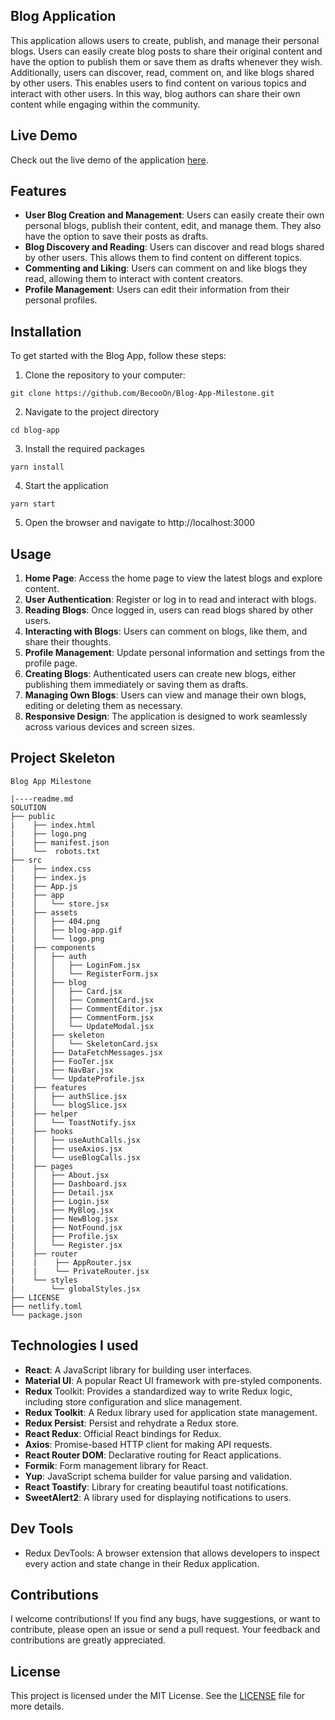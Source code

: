 ## Blog Application

This application allows users to create, publish, and manage their personal blogs. Users can easily create blog posts to share their original content and have the option to publish them or save them as drafts whenever they wish. Additionally, users can discover, read, comment on, and like blogs shared by other users. This enables users to find content on various topics and interact with other users. In this way, blog authors can share their own content while engaging within the community.

## Live Demo

Check out the live demo of the application [here](https://blog-app-milestone.netlify.app/).

## Features

- **User Blog Creation and Management**: Users can easily create their own personal blogs, publish their content, edit, and manage them. They also have the option to save their posts as drafts.
- **Blog Discovery and Reading**: Users can discover and read blogs shared by other users. This allows them to find content on different topics.
- **Commenting and Liking**: Users can comment on and like blogs they read, allowing them to interact with content creators.
- **Profile Management**: Users can edit their information from their personal profiles.

## Installation

To get started with the Blog App, follow these steps:

1. Clone the repository to your computer:

```
git clone https://github.com/BecooOn/Blog-App-Milestone.git

```

2. Navigate to the project directory

```
cd blog-app
```

3. Install the required packages

```
yarn install
```

4. Start the application

```
yarn start
```

5. Open the browser and navigate to http://localhost:3000

## Usage

1. **Home Page**: Access the home page to view the latest blogs and explore content.
2. **User Authentication**: Register or log in to read and interact with blogs.
3. **Reading Blogs**: Once logged in, users can read blogs shared by other users.
4. **Interacting with Blogs**: Users can comment on blogs, like them, and share their thoughts.
5. **Profile Management**: Update personal information and settings from the profile page.
6. **Creating Blogs**: Authenticated users can create new blogs, either publishing them immediately or saving them as drafts.
7. **Managing Own Blogs**: Users can view and manage their own blogs, editing or deleting them as necessary.
8. **Responsive Design**: The application is designed to work seamlessly across various devices and screen sizes.

## Project Skeleton

```
Blog App Milestone

|----readme.md
SOLUTION
├── public
|    ├── index.html
|    ├── logo.png
|    ├── manifest.json
|    └──  robots.txt
├── src
|    ├── index.css
|    ├── index.js
|    ├── App.js
|    ├── app
|    │   └── store.jsx
|    ├── assets
|    │   ├── 404.png
|    │   ├── blog-app.gif
|    │   └── logo.png
|    ├── components
|    │   ├── auth
|    │   │   ├── LoginFom.jsx
|    │   │   └── RegisterForm.jsx
|    │   ├── blog
|    │   │   ├── Card.jsx
|    │   │   ├── CommentCard.jsx
|    │   │   ├── CommentEditor.jsx
|    │   │   ├── CommentForm.jsx
|    │   │   └── UpdateModal.jsx
|    │   ├── skeleton
|    │   │   └── SkeletonCard.jsx
|    │   ├── DataFetchMessages.jsx
|    │   ├── FooTer.jsx
|    │   ├── NavBar.jsx
|    │   └── UpdateProfile.jsx
|    ├── features
|    │   ├── authSlice.jsx
|    │   └── blogSlice.jsx
|    ├── helper
|    │   └── ToastNotify.jsx
|    ├── hooks
|    │   ├── useAuthCalls.jsx
|    │   ├── useAxios.jsx
|    │   └── useBlogCalls.jsx
|    ├── pages
|    │   ├── About.jsx
|    │   ├── Dashboard.jsx
|    │   ├── Detail.jsx
|    │   ├── Login.jsx
|    │   ├── MyBlog.jsx
|    │   ├── NewBlog.jsx
|    │   ├── NotFound.jsx
|    │   ├── Profile.jsx
|    │   └── Register.jsx
|    ├── router
|    |    ├── AppRouter.jsx
|    |    └── PrivateRouter.jsx
|    └── styles
|        └── globalStyles.jsx
├── LICENSE
├── netlify.toml
└── package.json
```

## Technologies I used

- **React**: A JavaScript library for building user interfaces.
- **Material UI**: A popular React UI framework with pre-styled components.
- **Redux** Toolkit: Provides a standardized way to write Redux logic, including store configuration and slice management.
- **Redux Toolkit**: A Redux library used for application state management.
- **Redux Persist**: Persist and rehydrate a Redux store.
- **React Redux**: Official React bindings for Redux.
- **Axios**: Promise-based HTTP client for making API requests.
- **React Router DOM**: Declarative routing for React applications.
- **Formik**: Form management library for React.
- **Yup**: JavaScript schema builder for value parsing and validation.
- **React Toastify**: Library for creating beautiful toast notifications.
- **SweetAlert2**: A library used for displaying notifications to users.

## Dev Tools

- Redux DevTools: A browser extension that allows developers to inspect every action and state change in their Redux application.

## Contributions

I welcome contributions! If you find any bugs, have suggestions, or want to contribute, please open an issue or send a pull request. Your feedback and contributions are greatly appreciated.

## License

This project is licensed under the MIT License. See the [LICENSE](https://github.com/BecooOn/Blog-App-Milestone/blob/main/LICENSE) file for more details.
